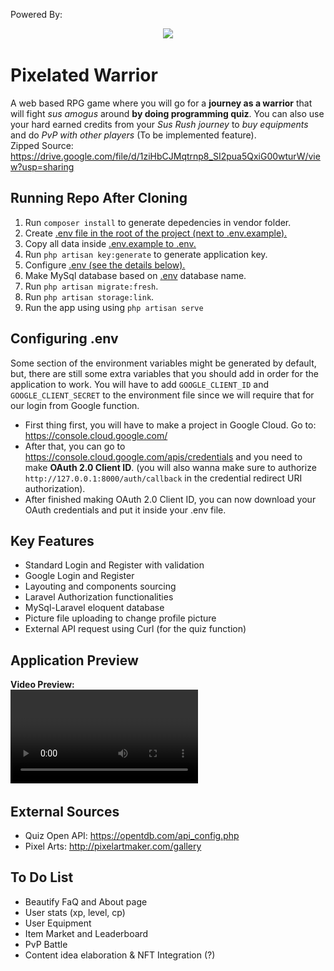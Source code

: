 Powered By:

<p align="center"><a href="https://laravel.com" target="_blank"><img src="https://raw.githubusercontent.com/laravel/art/master/logo-lockup/5%20SVG/2%20CMYK/1%20Full%20Color/laravel-logolockup-cmyk-red.svg" width="400"></a></p>

# Pixelated Warrior
A web based RPG game where you will go for a **journey as a warrior** that will fight *sus amogus* around **by doing programming quiz**. You can also use your hard earned credits from your *Sus Rush journey* to *buy equipments* and do *PvP with other players* (To be implemented feature). 
<br/>
Zipped Source: https://drive.google.com/file/d/1ziHbCJMqtrnp8_SI2pua5QxiG00wturW/view?usp=sharing

## Running Repo After Cloning
1. Run `composer install` to generate depedencies in vendor folder.
2. Create <ins>.env<ins> file in the root of the project (next to <ins>.env.example<ins>).
3. Copy all data inside <ins>.env.example<ins> to <ins>.env<ins>.
4. Run `php artisan key:generate` to generate application key.
5. Configure <ins>.env<ins> (see the details below).
6. Make MySql database based on <ins>.env</ins> database name.
7. Run `php artisan migrate:fresh`.
8. Run `php artisan storage:link`.
9. Run the app using using `php artisan serve`

## Configuring .env
Some section of the environment variables might be generated by default, but, there are still some extra variables that you should add in order for the application to work. You will have to add `GOOGLE_CLIENT_ID` and `GOOGLE_CLIENT_SECRET` to the environment file since we will require that for our login from Google function.
- First thing first, you will have to make a project in Google Cloud. Go to: https://console.cloud.google.com/
- After that, you can go to https://console.cloud.google.com/apis/credentials and you need to make **OAuth 2.0 Client ID**. (you will also wanna make sure to authorize `http://127.0.0.1:8000/auth/callback` in the credential redirect URI authorization). 
- After finished making OAuth 2.0 Client ID, you can now download your OAuth credentials and put it inside your .env file.

## Key Features
- Standard Login and Register with validation
- Google Login and Register
- Layouting and components sourcing 
- Laravel Authorization functionalities
- MySql-Laravel eloquent database
- Picture file uploading to change profile picture
- External API request using Curl (for the quiz function)

## Application Preview
**Video Preview:**
<br/>
<video src='https://drive.google.com/file/d/1z6hZqanIwEopPysqiha3_8KbWuK6c_Qf/view?usp=sharing' width=300/>
<br/>
**Home page** where your journey begin
<br/>
<img alt="" src="/storage/app/previews/1.png" height="250px">
<br/>
**Register and Login** page to sign yourself to the game, you can also use **sign in using Google** feature for easier signing.
<br/>
<img alt="" src="/storage/app/previews/2.png" height="250px">
<br/>
<img alt="" src="/storage/app/previews/3.png" height="250px">
<br/>
Your **Home page** after signed in for easier navigation to your destination
<br/>
<img alt="" src="/storage/app/previews/4.png" height="250px">
<br/>
Your **Profile page** where you can see your adventure history, profile, and also **upload a picture to change your profile**
<br/>
<img alt="" src="/storage/app/previews/5.png" height="250px">
<br/>
<img alt="" src="/storage/app/previews/6.png" height="250px">
<br/>
The pixel **Sus Rush** page where you will go for your adventure
<br/>
<img alt="" src="/storage/app/previews/7.png" height="250px">
<br/>

## External Sources
- Quiz Open API: https://opentdb.com/api_config.php
- Pixel Arts: http://pixelartmaker.com/gallery

## To Do List
- Beautify FaQ and About page
- User stats (xp, level, cp)
- User Equipment
- Item Market and Leaderboard
- PvP Battle
- Content idea elaboration & NFT Integration (?)
